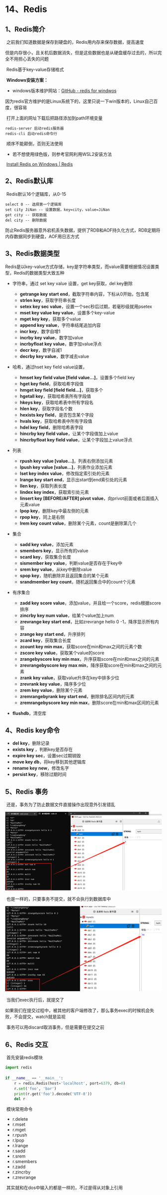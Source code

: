 # 14、Redis

## 1、Redis简介

​	之前我们知道数据是保存到硬盘的，Redis用内存来保存数据，提高速度

​	但是内存很小，且关机后数据消失，但是这些数据也是从硬盘缓存过去的，所以完全不用担心丢失的问题

​	Redis基于key-value存储格式



​	**Windows安装方案：**

- windows版本维护网站：[GitHub - redis for windwos](https://github.com/tporadowski/redis)

​	因为redis官方维护的是Linux系统下的，这里只说一下win版本的，Linux自己百度，很容易

​	打开上面的网址下载后把路径添加到path环境变量

```
redis-server 启动redis服务器
redis-cli 启动redis命令行
```

​	顺序不能颠倒，否则无法使用



- 若不想使用绿色版，则参考官网利用WSL2安装方法

​	[Install Redis on Windows | Redis](https://redis.io/docs/getting-started/installation/install-redis-on-windows/)



## 2、Redis默认库

​	Redis默认16个逻辑库，从0-15

```mysql
select 0 -- 选择第一个逻辑库
set city JiNan -- 设置数据，key=city，value=JiNan
get city -- 获取数据
del city -- 删除数据
```

​	防止Redis服务器意外宕机丢失数据，提供了RDB和AOF持久化方式，RDB定期将内存数据同步到硬盘，AOF用日志方式



## 3、Redis数据类型

​	Redis是以key-value方式存储，key是字符串类型，而value需要根据情况设置类型，Redis的数据类型大致五种

- 字符串，通过 set key value 设置，get key获取，del key删除
  - **getrange key start end**，截取字符串内容，下标从0开始，包含尾
  - **strlen key**，获取字符串长度
  - **setex key sec value**，设置一个sec秒后过期，若毫秒级就用psetex
  - **mset key value key value**，设置多个key-value
  - **mget key key**，获取多个value
  - **append key value**，字符串结尾追加内容
  - **incr key**，数字自增1
  - **incrby key value**，数字加value
  - **incrbyfloat key value**，数字加value浮点
  - **decr key**，数字自减1
  - **decrby key value**，数字减去value
- 哈希，通过hset key field value设置，
  - **hmset key field value [field value...]**，设置多个field key
  - **hget key field**，获取哈希字段值
  - **hmget key field [field field...]**，获取多个
  - **hgetall key**，获取哈希表所有字段值
  - **hkeys key**，获取哈希表中所有字段名
  - **hlen key**，获取字段名个数
  - **hexists key field**，是否包含某个字段
  - **hvals key**，获取哈希表中所有字段值
  - **hdel key field**，删除哈希表字段
  - **hincrby key field value**，让某个字段值加上value
  - **hincrbyfloat key field value**，让某个字段加上value浮点
- 列表
  - **rpush key value [value...]**，列表右侧添加元素
  - **lpush key value [value...]**，列表作业添加元素
  - **lset key index value**，修改指定索引处的元素
  - **lrange key start end**，显示出start到end索引处的元素
  - **llen key**，获取列表长度
  - **lindex key index**，获取索引处元素
  - **linsert key [BEFORE/AFTER] pivot value**，向privot前面或者后面插入元素value
  - **lpop key**，删除key中最左侧的元素
  - **rpop key**，同上是右侧
  - **lrem key count value**，删除某个元素，count是删除第几个

- 集合
  - **sadd key value**，添加元素
  - **smembers key**，显示所有的value
  - **scard key**，获取集合长度
  - **sismember key value**，判断value是否存在于key中
  - **srem key value**，从key中删除value
  - **spop key**，随机删除并且返回集合的某个元素
  - **srandmember key count**，随机返回集合中的count个元素

- 有序集合
  - **zadd key score value**，添加value，并且给一个score，redis根据score排序
  - **zincrby key num value**，给某个value加上num
  - **zrevrange key start end**，比如zrevrange hello 0 -1，降序显示所有内容
  - **zrange key start end**，升序排列
  - **zcard key**，获取集合长度
  - **zcount key min max**，获取score在min和max之间的元素个数
  - **zscore key value**，获取某个value的score
  - **zrangebyscore key min max**，升序获取score在min和max之间的元素
  - **zrevrangebyscore key max min**，降序获取score在min和max之间的元素
  - **zrank key value**，获取value升序在key中排多少位
  - **zrevrank key value**，降序多少位
  - **zrem key value**，删除某个元素
  - **zremrangebyrank key start end**，删除排名区间内的元素
  - **zremrangebyscore key min max**，删除score在min和max区间的元素




- **flushdb**，清空库



## 4、Redis key命令

- **del key**，删除记录
- **exists key** ，判断key是否存在
- **expire key sec**，设置sec过期销毁
- **move key db**，将key移到其他逻辑库
- **rename key new**，修改名字
- **persist key**，移除过期时间



## 5、Redis 事务

​	还是，事务为了防止数据文件直接操作出现意外引发错乱

![image-20230706175841575](https://raw.githubusercontent.com/TuiYinMJ/Python-img/master/Python-img/202307061758964.png)

​	也是一样的，只要事务不提交，就不会执行到数据库中

![image-20230706175931881](https://raw.githubusercontent.com/TuiYinMJ/Python-img/master/Python-img/202307061759928.png)

​	当我们exec执行后，就提交了

​	如果我们在提交过程中，被其他的客户端修改了，那么事务exec的时候机会失败，不会提交，watch就是监视

​	事务可以用discard取消事务，但是需要在提交之前



## 6、Redis 交互

​	首先安装redis模块

```python
import redis

if __name__ == '__main__':
    r = redis.Redis(host='localhost', port=6379, db=0)
    r.set('foo', 'bar')
    print(r.get('foo').decode('UTF-8'))
    del r
```

​	模块常用命令

- r.delete
- r.mset
- r.mget
- r.rpush
- r.lpop
- r.lrange
- r.sadd
- r.srem
- r.smembers
- r.zadd
- r.zincrby
- r.zrevrange

​	其实就和在dos中输入的都是一样的，不过是得从对象上引用



